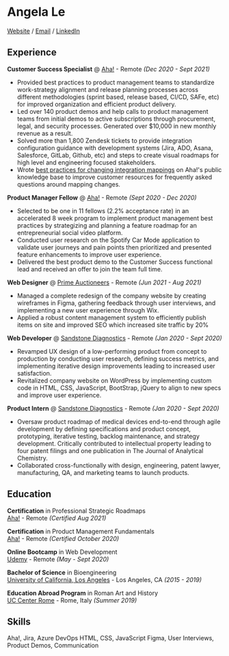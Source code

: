 # Angela Le
[Website](https://angela97le.wixsite.com/website-2) / [Email](angela97le@g.ucla.edu) / [LinkedIn](https://www.linkedin.com/in/lenangela/)  

## Experience

**Customer Success Specialist** @ [Aha!](https://www.aha.io/) - Remote _(Dec 2020 - Sept 2021)_
- Provided best practices to product management teams to standardize work-strategy alignment and release planning processes across different methodologies (sprint based, release based, CI/CD, SAFe, etc) for improved organization and efficient product delivery.
- Led over 140 product demos and help calls to product management teams from initial demos to active subscriptions through procurement, legal, and security processes. Generated over $10,000 in new monthly revenue as a result.
- Solved more than 1,800 Zendesk tickets to provide integration configuration guidance with development systems (Jira, ADO, Asana, Salesforce, GitLab, Github, etc) and steps to create visual roadmaps for high level and engineering focused stakeholders.
- Wrote [best practices for changing integration mappings](https://www.aha.io/support/roadmaps/integrations/jira/recommended-jira-mappings#best-practices-for-changing-your-integration-mappings) on Aha!'s public knowledge base to improve customer resources for frequently asked questions around mapping changes.  

**Product Manager Fellow** @ [Aha!](https://www.aha.io/) - Remote _(Sept 2020 - Dec 2020)_
- Selected to be one in 11 fellows (2.2% acceptance rate) in an accelerated 8 week program to implement product management best practices by strategizing and planning a feature roadmap for an entrepreneurial social video platform.
- Conducted user research on the Spotify Car Mode application to validate user journeys and pain points then prioritized and presented feature enhancements to improve user experience.
- Delivered the best product demo to the Customer Success functional lead and received an offer to join the team full time.

**Web Designer** @ [Prime Auctioneers](https://www.primeauction88.com/) - Remote _(Jun 2021 - Aug 2021)_
- Managed a complete redesign of the company website by creating wireframes in Figma, gathering feedback through user interviews, and implementing a new user experience through Wix.
- Applied a robust content management system to efficiently publish items on site and improved SEO which increased site traffic by 20%

**Web Developer** @ [Sandstone Diagnostics](https://sandstonedx.com/) - Remote _(Jan 2020 - Sept 2020)_
- Revamped UX design of a low-performing product from concept to production by conducting user research, defining success metrics, and implementing iterative design improvements leading to increased user satisfaction.
- Revitalized company website on WordPress by implementing custom code in HTML, CSS, JavaScript, BootStrap, jQuery to align to new specs and improve user experience. 

**Product Intern** @ [Sandstone Diagnostics](https://sandstonedx.com/) - Remote _(Jan 2020 - Sept 2020)_
- Oversaw product roadmap of medical devices end-to-end through agile development by defining specifications and product concept, prototyping, iterative testing, backlog maintenance, and strategy development. 
Critically contributed to intellectual property leading to four patent filings and one publication in The Journal of Analytical Chemistry.
- Collaborated cross-functionally with design, engineering, patent lawyer, manufacturing, QA, and marketing teams to launch products.  


## Education

**Certification** in Professional Strategic Roadmaps  
[Aha!](https://www.aha.io/) - Remote _(Certified Aug 2021)_

**Certification** in Product Management Fundamentals  
[Aha!](https://www.aha.io/) - Remote _(Certified October 2020)_

**Online Bootcamp** in Web Development  
[Udemy](https://www.udemy.com/course/the-complete-web-development-bootcamp/) - Remote _(May - Sept 2020)_

**Bachelor of Science** in Bioengineering  
[University of California, Los Angeles](https://www.ucla.edu/) - Los Angeles, CA _(2015 - 2019)_

**Education Abroad Program** in Roman Art and History  
[UC Center Rome](https://uceap.universityofcalifornia.edu/taxonomy/term/390) - Rome, Italy _(Summer 2019)_  

## Skills
Aha!, Jira, Azure DevOps
HTML, CSS, JavaScript
Figma, User Interviews, Product Demos, Communication
